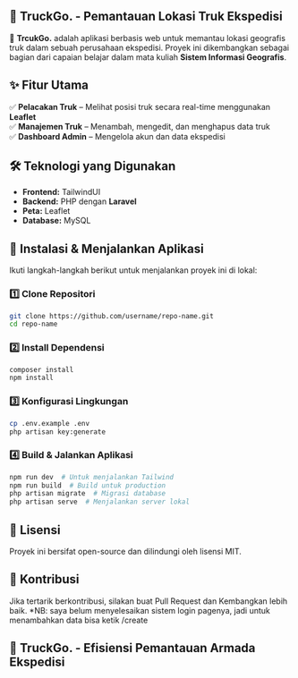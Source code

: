 ## 🚛 TruckGo. - Pemantauan Lokasi Truk Ekspedisi  

📍 **TrcukGo.** adalah aplikasi berbasis web untuk memantau lokasi geografis truk dalam sebuah perusahaan ekspedisi. Proyek ini dikembangkan sebagai bagian dari capaian belajar dalam mata kuliah **Sistem Informasi Geografis**.  

## ✨ Fitur Utama  
✅ **Pelacakan Truk** – Melihat posisi truk secara real-time menggunakan **Leaflet**  
✅ **Manajemen Truk** – Menambah, mengedit, dan menghapus data truk  
✅ **Dashboard Admin** – Mengelola akun dan data ekspedisi  

## 🛠️ Teknologi yang Digunakan  
- **Frontend:** TailwindUI  
- **Backend:** PHP dengan **Laravel**  
- **Peta:** Leaflet  
- **Database:** MySQL  

## 🚀 Instalasi & Menjalankan Aplikasi  
Ikuti langkah-langkah berikut untuk menjalankan proyek ini di lokal:  


### 1️⃣ Clone Repositori 
``` bash
git clone https://github.com/username/repo-name.git
cd repo-name
```

### 2️⃣ Install Dependensi
``` bash
composer install
npm install
```

### 3️⃣ Konfigurasi Lingkungan
``` bash
cp .env.example .env
php artisan key:generate
```
### 4️⃣ Build & Jalankan Aplikasi
```bash
npm run dev  # Untuk menjalankan Tailwind
npm run build  # Build untuk production
php artisan migrate  # Migrasi database
php artisan serve  # Menjalankan server lokal
```

## 📜 Lisensi
Proyek ini bersifat open-source dan dilindungi oleh lisensi MIT.

## 🤝 Kontribusi
Jika tertarik berkontribusi, silakan buat Pull Request dan Kembangkan lebih baik.
*NB: saya belum menyelesaikan sistem login pagenya, jadi untuk menambahkan data bisa ketik /create

## 🚛 TruckGo. - Efisiensi Pemantauan Armada Ekspedisi
